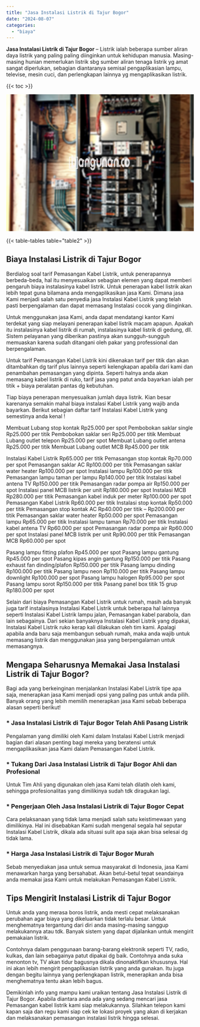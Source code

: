 ```yaml
---
title: "Jasa Instalasi Listrik di Tajur Bogor"
date: "2024-08-07"
categories: 
  - "biaya"
---
```


**Jasa Instalasi Listrik di Tajur Bogor** – Listrik ialah beberapa sumber aliran daya listrik yang paling paling diinginkan untuk kehidupan manusia. Masing-masing hunian memerlukan listrik sbg sumber aliran tenaga listrik yg amat sangat diperlukan, sebagian diantaranya semisal pengaplikasian lampu, televise, mesin cuci, dan perlengkapan lainnya yg mengaplikasikan listrik.

{{< toc >}}

![Jasa Instalasi Listrik di Tajur Bogor](/images/instalasi-listrik-murah27.png)

{{< table-tables table="table2" >}}

## Biaya Instalasi Listrik di Tajur Bogor

Berdialog soal tarif Pemasangan Kabel Listrik, untuk penerapannya berbeda-beda, hal itu menyesuaikan sebagian elemen yang dapat memberi pengaruh biaya instalasinya kabel listrik. Untuk penerapan kabel listrik akan lebih tepat guna bilamana anda mengaplikasikan jasa Kami. Dimana jasa Kami menjadi salah satu penyedia jasa Instalasi Kabel Listrik yang telah pasti berpengalaman dan dapat memasang Instalasi cocok yang diinginkan.

Untuk menggunakan jasa Kami, anda dapat mendatangi kantor Kami terdekat yang siap melayani penerapan kabel listrik macam apapun. Apakah itu instalasinya kabel listrik di rumah, instalasinya kabel listrik di gedung, dll. Sistem pelayanan yang diberikan pastinya akan sungguh-sungguh memuaskan karena sudah ditangani oleh pakar yang professional dan berpengalaman.

Untuk tarif Pemasangan Kabel Listrik kini dikenakan tarif per titik dan akan ditambahkan dg tarif plus lainnya seperti kelengkapan apabila dari kami dan penambahan pemasangan yang dipinta. Seperti halnya anda akan memasang kabel listrik di ruko, tarif jasa yang patut anda bayarkan ialah per titik + biaya peralatan pantas dg kebutuhan.

Tiap biaya penerapan menyesuaikan jumlah daya listrik. Kian besar karenanya semakin mahal biaya instalasi Kabel Listrik yang wajib anda bayarkan. Berikut sebagian daftar tarif Instalasi Kabel Listrik yang semestinya anda kenal !

Membuat Lubang stop kontak Rp25.000 per spot Pembobokan saklar single Rp25.000 per titik Pembobokan saklar seri Rp25.000 per titik Membuat Lubang outlet telepon Rp25.000 per spot Membuat Lubang outlet antena Rp25.000 per titik Membuat Lubang outlet MCB Rp45.000 per titik

Instalasi Kabel Listrik Rp65.000 per titik Pemasangan stop kontak Rp70.000 per spot Pemasangan saklar AC Rp100.000 per titik Pemasangan saklar water heater Rp100.000 per spot Instalasi lampu Rp100.000 per titik Pemasangan lampu taman per lampu Rp140.000 per titik Instalasi kabel antena TV Rp150.000 per titik Pemasangan radar pompa air Rp150.000 per spot Instalasi panel MCB listrik per unit Rp180.000 per spot Instalasi MCB Rp280.000 per titik Pemasangan kabel induk per meter Rp100.000 per spot Pemasangan Kabel Listrik Rp60.000 per titik Instalasi stop kontak Rp50.000 per titik Pemasangan stop kontak AC Rp40.000 per titik – Rp200.000 per titik Pemasangan saklar water heater Rp50.000 per spot Pemasangan lampu Rp65.000 per titik Instalasi lampu taman Rp70.000 per titik Instalasi kabel antena TV Rp60.000 per spot Pemasangan radar pompa air Rp60.000 per spot Instalasi panel MCB listrik per unit Rp90.000 per titik Pemasangan MCB Rp60.000 per spot

Pasang lampu fitting plafon Rp45.000 per spot Pasang lampu gantung Rp45.000 per spot Pasang kipas angin gantung Rp150.000 per titik Pasang exhaust fan dinding/plafon Rp150.000 per titik Pasang lampu dinding Rp100.000 per titik Pasang lampu neon Rp110.000 per titik Pasang lampu downlight Rp100.000 per spot Pasang lampu halogen Rp95.000 per spot Pasang lampu sorot Rp150.000 per titik Pasang panel box titik 15 grup Rp180.000 per spot

Selain dari biaya Pemasangan Kabel Listrik untuk rumah, masih ada banyak juga tarif instalasinya Instalasi Kabel Listrik untuk beberapa hal lainnya seperti Instalasi Kabel Listrik lampu jalan, Pemasangan kabel parabola, dan lain sebagainya. Dari sekian banyaknya Instalasi Kabel Listrik yang dipakai, Instalasi Kabel Listrik ruko kerap kali dilakukan oleh tim kami. Apalagi apabila anda baru saja membangun sebuah rumah, maka anda wajib untuk memasang listrik dan menggunakan jasa yang berpengalaman untuk memasangnya.

## Mengapa Seharusnya Memakai Jasa Instalasi Listrik di Tajur Bogor?

Bagi ada yang berkeinginan menjalankan Instalasi Kabel Listrik tipe apa saja, menerapkan jasa Kami menjadi opsi yang paling pas untuk anda pilih. Banyak orang yang lebih memilih menerapkan jasa Kami sebab beberapa alasan seperti berikut!

### \* Jasa Instalasi Listrik di Tajur Bogor Telah Ahli Pasang Listrik

Pengalaman yang dimiliki oleh Kami dalam Instalasi Kabel Listrik menjadi bagian dari alasan penting bagi mereka yang beratensi untuk mengaplikasikan jasa Kami dalam Pemasangan Kabel Listrik.

### \* Tukang Dari Jasa Instalasi Listrik di Tajur Bogor Ahli dan Profesional

Untuk Tim Ahli yang digunakan oleh jasa Kami telah dilatih oleh kami, sehingga profesionalitas yang dimilikinya sudah tdk diragukan lagi.

### \* Pengerjaan Oleh Jasa Instalasi Listrik di Tajur Bogor Cepat

Cara pelaksanaan yang tidak lama menjadi salah satu keistimewaan yang dimilikinya. Hal ini disebabkan Kami sudah mengenal segala hal seputar Instalasi Kabel Listrik, dikala ada situasi sulit apa saja akan bisa selesai dg tidak lama.

### \* Harga Jasa Instalasi Listrik di Tajur Bogor Murah

Sebab menyediakan jasa untuk semua masyarakat di Indonesia, jasa Kami menawarkan harga yang bersahabat. Akan betul-betul tepat seandainya anda memakai jasa Kami untuk melakukan Pemasangan Kabel Listrik.

## Tips Mengirit Instalasi Listrik di Tajur Bogor


Untuk anda yang merasa boros listrik, anda mesti cepat melaksanakan perubahan agar biaya yang dikeluarkan tidak terlalu besar. Untuk menghematnya tergantung dari diri anda masing-masing sanggup melakukannya atau tdk. Banyak sistem yang dapat dijalankan untuk mengirit pemakaian listrik.

Contohnya dalam penggunaan barang-barang elektronik seperti TV, radio, kulkas, dan lain sebagainya patut dipakai dg baik. Contohnya anda suka menonton tv, TV akan tidur bagusnya dikala dinonaktifkan khususnya. Hal ini akan lebih mengirit pengaplikasian listrik yang anda gunakan. Itu juga dengan begitu lainnya yang perlengkapan listrik, menerapkan anda bisa menghematnya tentu akan lebih bagus.

Demikinlah info yang mampu kami uraikan tentang Jasa Instalasi Listrik di Tajur Bogor. Apabila diantara anda ada yang sedang mencari jasa Pemasangan kabel listrik kami siap melakukannya. Silahkan telepon kami kapan saja dan regu kami siap cek ke lokasi proyek yang akan di kerjakan dan melaksanakan pemasangan instalasi listrik hingga selesai.
